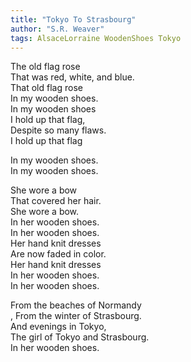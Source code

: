 ```yaml
---
title: "Tokyo To Strasbourg"
author: "S.R. Weaver"
tags: AlsaceLorraine WoodenShoes Tokyo
---
```

The old flag rose<br />
That was red, white, and blue.<br />
That old flag rose<br />
In my wooden shoes.<br />
In my wooden shoes<br />
I hold up that flag,<br />
Despite so many flaws.<br />
I hold up that flag<br />

In my wooden shoes.<br />
In my wooden shoes.

She wore a bow<br />
That covered her hair.<br />
She wore a bow.<br />
In her wooden shoes.<br />
In her wooden shoes.<br />
Her hand knit dresses<br />
Are now faded in color.<br />
Her hand knit dresses<br />
In her wooden shoes.<br />
In her wooden shoes.

From the beaches of Normandy<br />,
From the winter of Strasbourg.<br />
And evenings in Tokyo,<br />
The girl of Tokyo and Strasbourg.<br />
In her wooden shoes. 
